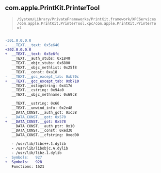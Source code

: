 ## com.apple.PrintKit.PrinterTool

> `/System/Library/PrivateFrameworks/PrintKit.framework/XPCServices/com.apple.PrintKit.PrinterTool.xpc/com.apple.PrintKit.PrinterTool`

```diff

-301.0.0.0.0
-  __TEXT.__text: 0x5e640
+302.0.0.0.0
+  __TEXT.__text: 0x5e6fc
   __TEXT.__auth_stubs: 0x1840
   __TEXT.__objc_stubs: 0x6800
   __TEXT.__objc_methlist: 0x25f8
   __TEXT.__const: 0xa18
-  __TEXT.__gcc_except_tab: 0xb70c
+  __TEXT.__gcc_except_tab: 0xb710
   __TEXT.__oslogstring: 0x417d
   __TEXT.__cstring: 0x94a0
   __TEXT.__objc_methname: 0x69c8

   __TEXT.__ustring: 0x66
   __TEXT.__unwind_info: 0x2e48
   __DATA_CONST.__auth_got: 0xc38
-  __DATA_CONST.__got: 0x570
+  __DATA_CONST.__got: 0x578
   __DATA_CONST.__auth_ptr: 0x10
   __DATA_CONST.__const: 0xed30
   __DATA_CONST.__cfstring: 0xed00

   - /usr/lib/libc++.1.dylib
   - /usr/lib/libobjc.A.dylib
   - /usr/lib/libz.1.dylib
-  Symbols:   927
+  Symbols:   928
   Functions: 1621
 

```
